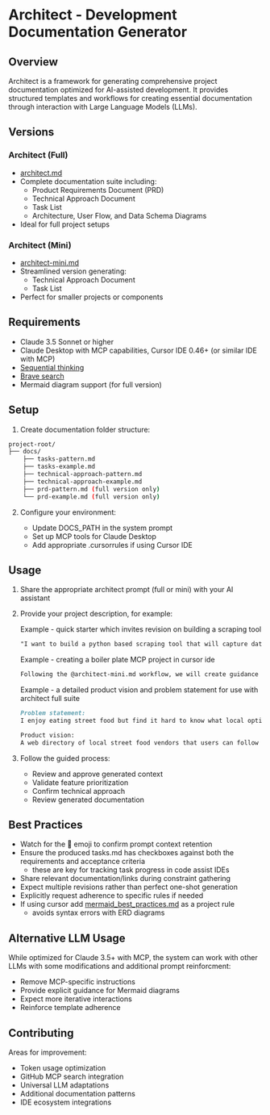 # Architect - Development Documentation Generator

## Overview

Architect is a framework for generating comprehensive project documentation optimized for AI-assisted development. It provides structured templates and workflows for creating essential documentation through interaction with Large Language Models (LLMs).

## Versions

### Architect (Full)

- [architect.md](architect.md)
- Complete documentation suite including:
  - Product Requirements Document (PRD)
  - Technical Approach Document
  - Task List
  - Architecture, User Flow, and Data Schema Diagrams
- Ideal for full project setups

### Architect (Mini)

- [architect-mini.md](architect-mini.md)
- Streamlined version generating:
  - Technical Approach Document
  - Task List
- Perfect for smaller projects or components

## Requirements

- Claude 3.5 Sonnet or higher
- Claude Desktop with MCP capabilities, Cursor IDE 0.46+ (or similar IDE with MCP)
- [Sequential thinking](https://github.com/arben-adm/mcp-sequential-thinking)
- [Brave search](https://github.com/arben-adm/brave-mcp-search)
- Mermaid diagram support (for full version)

## Setup

1. Create documentation folder structure:

```bash
project-root/
├── docs/
    ├── tasks-pattern.md
    ├── tasks-example.md
    ├── technical-approach-pattern.md
    ├── technical-approach-example.md
    ├── prd-pattern.md (full version only)
    └── prd-example.md (full version only)
```

2. Configure your environment:

   - Update DOCS_PATH in the system prompt
   - Set up MCP tools for Claude Desktop
   - Add appropriate .cursorrules if using Cursor IDE

## Usage

1. Share the appropriate architect prompt (full or mini) with your AI assistant

2. Provide your project description, for example:

   Example - quick starter which invites revision on building a scraping tool

   ```markdown
   "I want to build a python based scraping tool that will capture data from x.com about available AI tools"
   ```

   Example - creating a boiler plate MCP project in cursor ide

   ```markdown
   Following the @architect-mini.md workflow, we will create guidance documentation for a boilerplate MCP server project that is designed to be reused and speed up the creation of mcp server implemenations. This boiler plate project should create an empty MCP server with request/response handler ready for reuse. You can refer to the @MCP Typescript SDK documentation for guidance.
   ```

   Example - a detailed product vision and problem statement for use with architect full suite

   ```markdown
   Problem statement:
   I enjoy eating street food but find it hard to know what local options there are and what they serve. I dont have time to follow all the social channels to find out about my options and know where and when they will be serving. I would also like to be able to see reviews and follow other peoples recommendations of local street food vendors.

   Product vision:
   A web directory of local street food vendors that users can follow to find out where and when they will be serving food, images of their food, what’s on their menu and customer reviews of their food. This can be seen in differing levels of detail via a interactive google map - designed to share key information quickly and easily, and vendor profile pages where more detailed information can be sought. The vendor information is sourced from vendor profiles on social media platforms via automated processes and is regularly updated - requiring no effort on behalf of the vendor.
   ```

3. Follow the guided process:
   - Review and approve generated context
   - Validate feature prioritization
   - Confirm technical approach
   - Review generated documentation

## Best Practices

- Watch for the 👷 emoji to confirm prompt context retention
- Ensure the produced tasks.md has checkboxes against both the requirements and acceptance criteria
  - these are key for tracking task progress in code assist IDEs
- Share relevant documentation/links during constraint gathering
- Expect multiple revisions rather than perfect one-shot generation
- Explicitly request adherence to specific rules if needed
- If using cursor add [mermaid_best_practices.md](mermaid-diagram-guidelines.md) as a project rule
  - avoids syntax errors with ERD diagrams

## Alternative LLM Usage

While optimized for Claude 3.5+ with MCP, the system can work with other LLMs with some modifications and additional prompt reinforcment:

- Remove MCP-specific instructions
- Provide explicit guidance for Mermaid diagrams
- Expect more iterative interactions
- Reinforce template adherence

## Contributing

Areas for improvement:

- Token usage optimization
- GitHub MCP search integration
- Universal LLM adaptations
- Additional documentation patterns
- IDE ecosystem integrations
